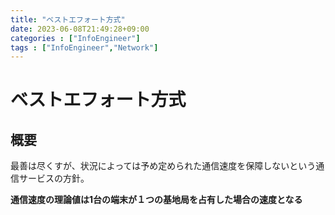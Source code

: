 ```yaml
---
title: "ベストエフォート方式"
date: 2023-06-08T21:49:28+09:00
categories : ["InfoEngineer"]
tags : ["InfoEngineer","Network"]
---
```


# ベストエフォート方式

## 概要

最善は尽くすが、状況によっては予め定められた通信速度を保障しないという通信サービスの方針。

**通信速度の理論値は1台の端末が１つの基地局を占有した場合の速度となる**


